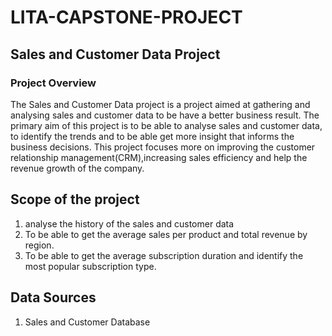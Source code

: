 # LITA-CAPSTONE-PROJECT

## Sales and Customer Data Project

### Project Overview
The Sales and Customer Data project is a project aimed at gathering and analysing sales and customer data to be have a better business result. The primary aim of this project is to be able to analyse sales and customer data, to identify the trends and to be able get more insight that informs the business decisions. This project focuses more on improving the customer relationship management(CRM),increasing sales efficiency and help the revenue growth of the company.

## Scope of the project
1. analyse the history of the sales and customer data
2. To be able to get the average sales per product and total revenue by region.
3. To be able to get the average subscription duration and identify the most popular subscription type.

## Data Sources
1. Sales and Customer Database
